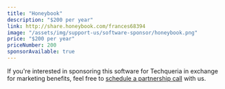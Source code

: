 ```yaml
---
title: "Honeybook"
description: "$200 per year"
link: http://share.honeybook.com/frances68394
image: "/assets/img/support-us/software-sponsor/honeybook.png"
price: "$200 per year"
priceNumber: 200
sponsorAvailable: true
---
```


If you're interested in sponsoring this software for Techqueria in exchange for marketing benefits, feel free to [schedule a partnership call](https://calendly.com/techqueria) with us.